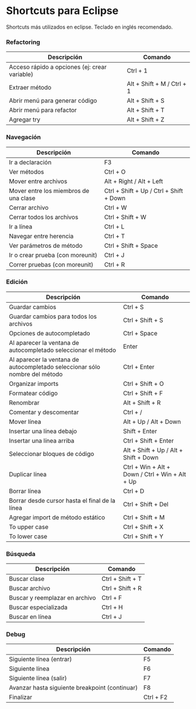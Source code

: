 # Shortcuts para Eclipse

Shortcuts más utilizados en eclipse. Teclado en inglés recomendado.

### Refactoring

|Descripción|Comando|
|-|-|
|Acceso rápido a opciones (ej: crear variable)|Ctrl + 1|
|Extraer método|Alt + Shift + M / Ctrl + 1|
|Abrir menú para generar código|Alt + Shift + S|
|Abrir menú para refactor|Alt + Shift + T|
|Agregar try|Alt + Shift + Z|

### Navegación

|Descripción|Comando|
|-|-|
|Ir a declaración|F3|
|Ver métodos|Ctrl + O|
|Mover entre archivos|Alt + Right / Alt + Left|
|Mover entre los miembros de una clase|Ctrl + Shift + Up / Ctrl + Shift + Down|
|Cerrar archivo|Ctrl + W|
|Cerrar todos los archivos|Ctrl + Shift + W|
|Ir a línea|Ctrl + L|
|Navegar entre herencia|Ctrl + T|
|Ver parámetros de método|Ctrl + Shift + Space|
|Ir o crear prueba (con moreunit)|Ctrl + J|
|Correr pruebas (con moreunit)|Ctrl + R|

### Edición

|Descripción|Comando|
|-|-|
|Guardar cambios|Ctrl + S|
|Guardar cambios para todos los archivos|Ctrl + Shift + S|
|Opciones de autocompletado|Ctrl + Space|
|Al aparecer la ventana de autocompletado seleccionar el método|Enter|
|Al aparecer la ventana de autocompletado seleccionar sólo nombre del método|Ctrl + Enter|
|Organizar imports|Ctrl + Shift + O|
|Formatear código|Ctrl + Shift + F|
|Renombrar|Alt + Shift + R|
|Comentar y descomentar|Ctrl + /|
|Mover línea|Alt + Up / Alt + Down|
|Insertar una línea debajo|Shift + Enter|
|Insertar una línea arriba|Ctrl + Shift + Enter|
|Seleccionar bloques de código|Alt + Shift + Up / Alt + Shift + Down|
|Duplicar línea|Ctrl + Win + Alt + Down / Ctrl + Win + Alt + Up|
|Borrar línea|Ctrl + D|
|Borrar desde cursor hasta el final de la línea|Ctrl + Shift + Del|
|Agregar import de método estático|Ctrl + Shift + M|
|To upper case|Ctrl + Shift + X|
|To lower case|Ctrl + Shift + Y|

### Búsqueda

|Descripción|Comando|
|-|-|
|Buscar clase|Ctrl + Shift + T|
|Buscar archivo|Ctrl + Shift + R|
|Buscar y reemplazar en archivo|Ctrl + F|
|Buscar especializada|Ctrl + H|
|Buscar en línea|Ctrl + J|

### Debug

|Descripción|Comando|
|-|-|
|Siguiente línea (entrar)|F5|
|Siguiente línea|F6|
|Siguiente línea (salir)|F7|
|Avanzar hasta siguiente breakpoint (continuar)|F8|
|Finalizar|Ctrl + F2|
